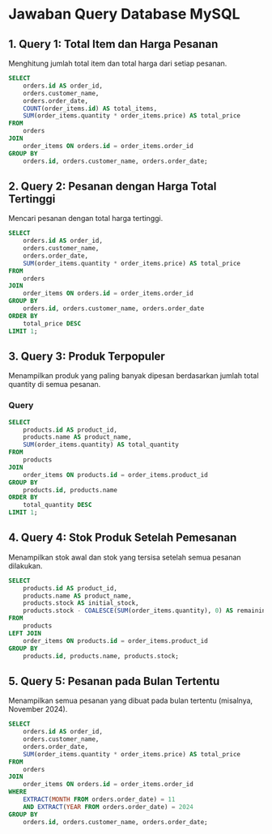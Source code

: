 # Jawaban Query Database MySQL

## 1. Query 1: Total Item dan Harga Pesanan

Menghitung jumlah total item dan total harga dari setiap pesanan.


```sql
SELECT
    orders.id AS order_id,
    orders.customer_name,
    orders.order_date,
    COUNT(order_items.id) AS total_items,
    SUM(order_items.quantity * order_items.price) AS total_price
FROM
    orders
JOIN
    order_items ON orders.id = order_items.order_id
GROUP BY
    orders.id, orders.customer_name, orders.order_date;

```


## 2. Query 2: Pesanan dengan Harga Total Tertinggi


Mencari pesanan dengan total harga tertinggi.


```sql
SELECT
    orders.id AS order_id,
    orders.customer_name,
    orders.order_date,
    SUM(order_items.quantity * order_items.price) AS total_price
FROM
    orders
JOIN
    order_items ON orders.id = order_items.order_id
GROUP BY
    orders.id, orders.customer_name, orders.order_date
ORDER BY
    total_price DESC
LIMIT 1;

```


## 3. Query 3: Produk Terpopuler


Menampilkan produk yang paling banyak dipesan berdasarkan jumlah total quantity di semua pesanan.

### Query

```sql
SELECT
    products.id AS product_id,
    products.name AS product_name,
    SUM(order_items.quantity) AS total_quantity
FROM
    products
JOIN
    order_items ON products.id = order_items.product_id
GROUP BY
    products.id, products.name
ORDER BY
    total_quantity DESC
LIMIT 1;

```

## 4. Query 4: Stok Produk Setelah Pemesanan


Menampilkan stok awal dan stok yang tersisa setelah semua pesanan dilakukan.


```sql
SELECT
    products.id AS product_id,
    products.name AS product_name,
    products.stock AS initial_stock,
    products.stock - COALESCE(SUM(order_items.quantity), 0) AS remaining_stock
FROM
    products
LEFT JOIN
    order_items ON products.id = order_items.product_id
GROUP BY
    products.id, products.name, products.stock;

```

## 5. Query 5: Pesanan pada Bulan Tertentu

Menampilkan semua pesanan yang dibuat pada bulan tertentu (misalnya, November 2024).


```sql
SELECT
    orders.id AS order_id,
    orders.customer_name,
    orders.order_date,
    SUM(order_items.quantity * order_items.price) AS total_price
FROM
    orders
JOIN
    order_items ON orders.id = order_items.order_id
WHERE
    EXTRACT(MONTH FROM orders.order_date) = 11
    AND EXTRACT(YEAR FROM orders.order_date) = 2024
GROUP BY
    orders.id, orders.customer_name, orders.order_date;

```

